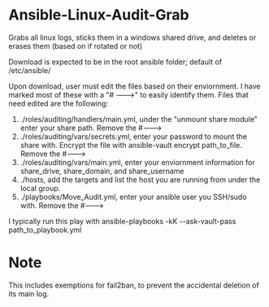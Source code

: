 # Ansible-Linux-Audit-Grab
Grabs all linux logs, sticks them in a windows shared drive, and deletes or erases them (based on if rotated or not)

Download is expected to be in the root ansible folder; default of /etc/ansible/

Upon download, user must edit the files based on their enviornment. I have marked most of these with a "# --->" to easily identify them. Files that need edited are the following:

1. ./roles/auditing/handlers/main.yml, under the "unmount share module" enter your share path. Remove the #--->
2. ./roles/auditing/vars/secrets.yml, enter your password to mount the share with. Encrypt the file with ansible-vault encrypt path_to_file. Remove the #--->
3. ./roles/auditing/vars/main.yml, enter your enviornment information for share_drive, share_domain, and share_username
4. ./hosts, add the targets and list the host you are running from under the local group.
5. ./playbooks/Move_Audit.yml, enter your ansible user you SSH/sudo with. Remove the #--->

I typically run this play with ansible-playbooks -kK --ask-vault-pass path_to_playbook.yml

# Note
This includes exemptions for fail2ban, to prevent the accidental deletion of its main log.

